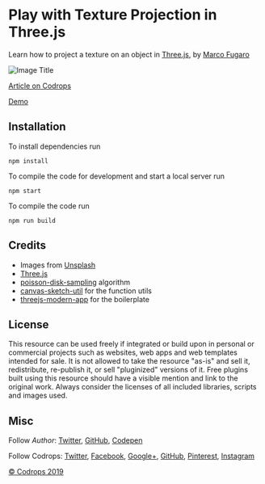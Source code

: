 # Play with Texture Projection in Three.js

Learn how to project a texture on an object in [Three.js](http://threejs.org/), by [Marco Fugaro](https://twitter.com/marco_fugaro)

![Image Title](link)

[Article on Codrops](https://tympanus.net/codrops/?p=)

[Demo](http://tympanus.net/Development/.../)

## Installation

To install dependencies run

```
npm install
```

To compile the code for development and start a local server run

```
npm start
```

To compile the code run

```
npm run build
```

## Credits

- Images from [Unsplash](https://unsplash.com/)
- [Three.js](https://threejs.org/)
- [poisson-disk-sampling](https://github.com/kchapelier/poisson-disk-sampling) algorithm
- [canvas-sketch-util](https://github.com/mattdesl/canvas-sketch-util) for the function utils
- [threejs-modern-app](https://github.com/marcofugaro/threejs-modern-app) for the boilerplate

## License

This resource can be used freely if integrated or build upon in personal or commercial projects such as websites, web apps and web templates intended for sale. It is not allowed to take the resource "as-is" and sell it, redistribute, re-publish it, or sell "pluginized" versions of it. Free plugins built using this resource should have a visible mention and link to the original work. Always consider the licenses of all included libraries, scripts and images used.

## Misc

Follow _Author_: [Twitter](https://twitter.com/marco_fugaro), [GitHub](http://github.com/marcofugaro/), [Codepen](https://codepen.io/marco_fugaro)

Follow Codrops: [Twitter](http://www.twitter.com/codrops), [Facebook](http://www.facebook.com/codrops), [Google+](https://plus.google.com/101095823814290637419), [GitHub](https://github.com/codrops), [Pinterest](http://www.pinterest.com/codrops/), [Instagram](https://www.instagram.com/codropsss/)

[© Codrops 2019](http://www.codrops.com)
